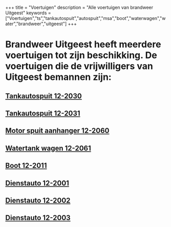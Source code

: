 +++
title = "Voertuigen"
description = "Alle voertuigen van brandweer Uitgeest"
keywords = ["Voertuigen","ts","tankautospuit","autospuit","msa","boot","waterwagen","water","brandweer","uitgeest"]
+++

# Brandweer Uitgeest heeft meerdere voertuigen tot zijn beschikking. De voertuigen die de vrijwilligers van Uitgeest bemannen zijn:  
  
## [Tankautospuit 12-2030](/12-2030/ "TS 12-2030")

## [Tankautospuit 12-2031](/12-2031/ "TS 12-2031")

## [Motor spuit aanhanger 12-2060](/12-2060/ "MSA 12-2060")

## [Watertank wagen 12-2061](/12-2061/ "WW 12-2061")

## [Boot 12-2011](/12-2011/ "Boot 12-2011")

## [Dienstauto 12-2001](/12-2001/ "DA 12-2001")

## [Dienstauto 12-2002](/12-2002/ "DA 12-2002")

## [Dienstauto 12-2003](/12-2003/ "DA 12-2003")

